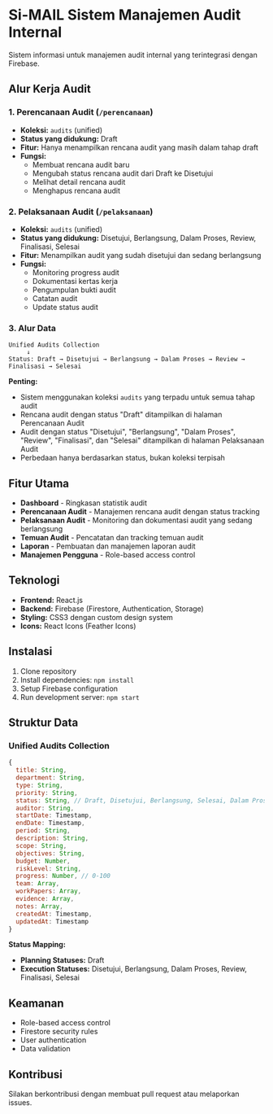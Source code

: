 # Si-MAIL Sistem Manajemen Audit Internal

Sistem informasi untuk manajemen audit internal yang terintegrasi dengan Firebase.

## Alur Kerja Audit

### 1. Perencanaan Audit (`/perencanaan`)
- **Koleksi:** `audits` (unified)
- **Status yang didukung:** Draft
- **Fitur:** Hanya menampilkan rencana audit yang masih dalam tahap draft
- **Fungsi:** 
  - Membuat rencana audit baru
  - Mengubah status rencana audit dari Draft ke Disetujui
  - Melihat detail rencana audit
  - Menghapus rencana audit

### 2. Pelaksanaan Audit (`/pelaksanaan`)
- **Koleksi:** `audits` (unified)
- **Status yang didukung:** Disetujui, Berlangsung, Dalam Proses, Review, Finalisasi, Selesai
- **Fitur:** Menampilkan audit yang sudah disetujui dan sedang berlangsung
- **Fungsi:**
  - Monitoring progress audit
  - Dokumentasi kertas kerja
  - Pengumpulan bukti audit
  - Catatan audit
  - Update status audit

### 3. Alur Data
```
Unified Audits Collection
     ↓
Status: Draft → Disetujui → Berlangsung → Dalam Proses → Review → Finalisasi → Selesai
```

**Penting:** 
- Sistem menggunakan koleksi `audits` yang terpadu untuk semua tahap audit
- Rencana audit dengan status "Draft" ditampilkan di halaman Perencanaan Audit
- Audit dengan status "Disetujui", "Berlangsung", "Dalam Proses", "Review", "Finalisasi", dan "Selesai" ditampilkan di halaman Pelaksanaan Audit
- Perbedaan hanya berdasarkan status, bukan koleksi terpisah

## Fitur Utama

- **Dashboard** - Ringkasan statistik audit
- **Perencanaan Audit** - Manajemen rencana audit dengan status tracking
- **Pelaksanaan Audit** - Monitoring dan dokumentasi audit yang sedang berlangsung
- **Temuan Audit** - Pencatatan dan tracking temuan audit
- **Laporan** - Pembuatan dan manajemen laporan audit
- **Manajemen Pengguna** - Role-based access control

## Teknologi

- **Frontend:** React.js
- **Backend:** Firebase (Firestore, Authentication, Storage)
- **Styling:** CSS3 dengan custom design system
- **Icons:** React Icons (Feather Icons)

## Instalasi

1. Clone repository
2. Install dependencies: `npm install`
3. Setup Firebase configuration
4. Run development server: `npm start`

## Struktur Data

### Unified Audits Collection
```javascript
{
  title: String,
  department: String,
  type: String,
  priority: String,
  status: String, // Draft, Disetujui, Berlangsung, Selesai, Dalam Proses, Review, Finalisasi
  auditor: String,
  startDate: Timestamp,
  endDate: Timestamp,
  period: String,
  description: String,
  scope: String,
  objectives: String,
  budget: Number,
  riskLevel: String,
  progress: Number, // 0-100
  team: Array,
  workPapers: Array,
  evidence: Array,
  notes: Array,
  createdAt: Timestamp,
  updatedAt: Timestamp
}
```

**Status Mapping:**
- **Planning Statuses:** Draft
- **Execution Statuses:** Disetujui, Berlangsung, Dalam Proses, Review, Finalisasi, Selesai

## Keamanan

- Role-based access control
- Firestore security rules
- User authentication
- Data validation

## Kontribusi

Silakan berkontribusi dengan membuat pull request atau melaporkan issues.

